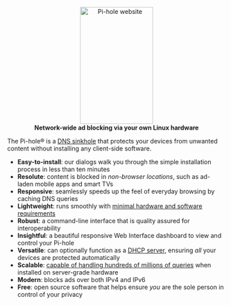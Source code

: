 <p align="center">
  <picture>
    <source media="(prefers-color-scheme: dark)" srcset="https://pi-hole.github.io/graphics/Vortex/Vortex_Vertical_wordmark_darkmode.png">
    <source media="(prefers-color-scheme: light)" srcset="https://pi-hole.github.io/graphics/Vortex/Vortex_Vertical_wordmark_lightmode.png">
    <img src="https://pi-hole.github.io/graphics/Vortex/Vortex_Vertical_wordmark_lightmode.png" width="168" height="270" alt="Pi-hole website">
  </picture>
    <br>
    <strong>Network-wide ad blocking via your own Linux hardware</strong>
</p>

The Pi-hole® is a [DNS sinkhole](https://en.wikipedia.org/wiki/DNS_Sinkhole) that protects your devices from unwanted content without installing any client-side software.

- **Easy-to-install**: our dialogs walk you through the simple installation process in less than ten minutes
- **Resolute**: content is blocked in _non-browser locations_, such as ad-laden mobile apps and smart TVs
- **Responsive**: seamlessly speeds up the feel of everyday browsing by caching DNS queries
- **Lightweight**: runs smoothly with [minimal hardware and software requirements](https://docs.pi-hole.net/main/prerequisites/)
- **Robust**: a command-line interface that is quality assured for interoperability
- **Insightful**: a beautiful responsive Web Interface dashboard to view and control your Pi-hole
- **Versatile**: can optionally function as a [DHCP server](https://discourse.pi-hole.net/t/how-do-i-use-pi-holes-built-in-dhcp-server-and-why-would-i-want-to/3026), ensuring _all_ your devices are protected automatically
- **Scalable**: [capable of handling hundreds of millions of queries](https://pi-hole.net/2017/05/24/how-much-traffic-can-pi-hole-handle/) when installed on server-grade hardware
- **Modern**: blocks ads over both IPv4 and IPv6
- **Free**: open source software that helps ensure _you_ are the sole person in control of your privacy
